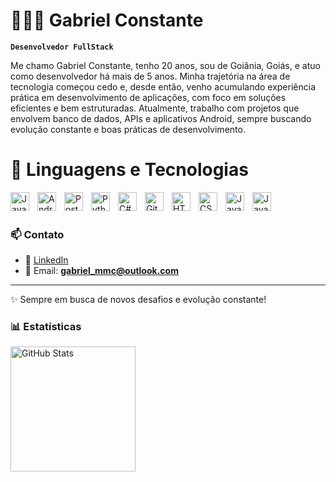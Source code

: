 # 👨🏻‍💻 Gabriel Constante

**`Desenvolvedor FullStack`**

Me chamo Gabriel Constante, tenho 20 anos, sou de Goiânia, Goiás, e atuo como desenvolvedor há mais de 5 anos. Minha trajetória na área de tecnologia começou cedo e, desde então, venho acumulando experiência prática em desenvolvimento de aplicações, com foco em soluções eficientes e bem estruturadas. Atualmente, trabalho com projetos que envolvem banco de dados, APIs e aplicativos Android, sempre buscando evolução constante e boas práticas de desenvolvimento.

# 🤖 Linguagens e Tecnologias

<img align="left" alt="Java" title="Java" width="30px" style="padding-right: 10px;" src="https://cdn.jsdelivr.net/gh/devicons/devicon@latest/icons/java/java-original.svg" />
<img align="left" alt="Android" title="Android" width="30px" style="padding-right: 10px;" src="https://cdn.jsdelivr.net/gh/devicons/devicon@latest/icons/android/android-original.svg" />
<img align="left" alt="PostgreSQL" title="PostgreSQL" width="30px" style="padding-right: 10px;" src="https://cdn.jsdelivr.net/gh/devicons/devicon@latest/icons/postgresql/postgresql-original.svg" />
<img align="left" alt="Python" title="Python" width="30px" style="padding-right: 10px;" src="https://cdn.jsdelivr.net/gh/devicons/devicon@latest/icons/python/python-original.svg" />
<img align="left" alt="C#" title="C#" width="30px" style="padding-right: 10px;" src="https://cdn.jsdelivr.net/gh/devicons/devicon@latest/icons/csharp/csharp-original.svg" />
<img align="left" alt="Git" title="Git" width="30px" style="padding-right: 10px;" src="https://cdn.jsdelivr.net/gh/devicons/devicon@latest/icons/git/git-original.svg" />
<img align="left" alt="HTML" title="HTML" width="30px" style="padding-right: 10px;" src="https://cdn.jsdelivr.net/gh/devicons/devicon@latest/icons/html5/html5-original.svg" />
<img align="left" alt="CSS" title="CSS" width="30px" style="padding-right: 10px;" src="https://cdn.jsdelivr.net/gh/devicons/devicon@latest/icons/css3/css3-original.svg" />
<img align="left" alt="JavaScript" title="JavaScript" width="30px" style="padding-right: 10px;" src="https://cdn.jsdelivr.net/gh/devicons/devicon@latest/icons/javascript/javascript-original.svg" />
<img align="left" alt="JavaScript" title="Flutter" width="30px" style="padding-right: 10px;" src="https://cdn.discordapp.com/attachments/585637564346662915/1412819158726348901/images.png?ex=68b9ade0&is=68b85c60&hm=aa00984a097037b9e95fbac0757329a9aa14bc21c125e626eb8b4e9df724a091&" />

<br/> <br/>
### 📫 Contato
- 💼 [LinkedIn](https://www.linkedin.com/in/gabriel-constante-97204b172/)  
- 📧 Email: **gabriel_mmc@outlook.com**  

---
✨ Sempre em busca de novos desafios e evolução constante!

### 📊 Estatísticas


<img 
      align="left" 
      alt="GitHub Stats" 
      height="200" 
      src="https://github-readme-stats.vercel.app/api/top-langs/?username=gabrielconstante&theme=tokyonight&layout=compact&custom_title=Tecnologias&langs_count=9" 
  />

</p>

